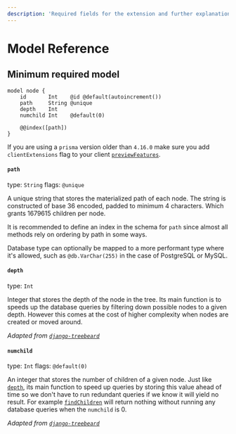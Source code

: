 ```yaml
---
description: 'Required fields for the extension and further explanation what each field is trying to achieve.'
---
```


# Model Reference

## Minimum required model

```
model node {
    id       Int    @id @default(autoincrement())
    path     String @unique
    depth    Int
    numchild Int    @default(0)

	@@index([path])
}
```

If you are using a `prisma` version older than  `4.16.0` make sure you add `clientExtensions` flag to your client [`previewFeatures`](https://www.prisma.io/docs/concepts/components/preview-features/client-preview-features#enabling-a-prisma-client-preview-feature).

#### `path`

type: `String`
flags: `@unique`

A unique string that stores the materialized path of each node. The string is constructed of base 36 encoded, padded to minimum 4 characters. Which grants 1679615 children per node.

It is recommended to define an index in the schema for `path` since almost all methods rely on ordering by path in some ways.

Database type can optionally be mapped to a more performant type where it's allowed, such as `@db.VarChar(255)` in the case of PostgreSQL or MySQL. 

#### `depth`

type: `Int`

Integer that stores the depth of the node in the tree. Its main function is to speeds up the database queries by filtering down possible nodes to a given depth. However this comes at the cost of higher complexity when nodes are created or moved around.

_Adapted from [`django-treebeard`](https://django-treebeard.readthedocs.io)_

#### `numchild`

type: `Int`
flags: `@default(0)`

An integer that stores the number of children of a given node. Just like [`depth`](#depth), its main function to speed up queries by storing this value ahead of time so we don't have to run redundant queries if we know it will yield no result. For example [`findChildren`](/docs/client-api-reference.md#find-children) will return nothing without running any database queries when the `numchild` is 0.

_Adapted from [`django-treebeard`](https://django-treebeard.readthedocs.io)_